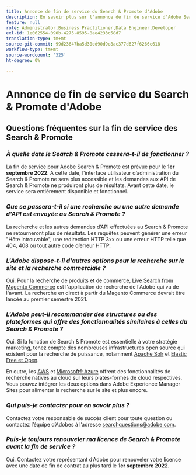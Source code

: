 ```yaml
---
title: Annonce de fin de service du Search & Promote d'Adobe
description: En savoir plus sur l'annonce de fin de service d'Adobe Search & Promote.
feature: null
role: Administrator,Business Practitioner,Data Engineer,Developer
exl-id: 1e062554-090b-4275-8595-8ae4233c58d7
translation-type: tm+mt
source-git-commit: 99d23647ba5d30ed90d9e8ac377d627f6266c618
workflow-type: tm+mt
source-wordcount: '325'
ht-degree: 0%

---
```


# Annonce de fin de service du Search &amp; Promote d&#39;Adobe

## Questions fréquentes sur la fin de service des Search &amp; Promote

### **_À quelle date le Search &amp; Promote cessera-t-il de fonctionner ?_**

La fin de service pour Adobe Search &amp; Promote est prévue pour le **1er septembre 2022**. A cette date, l’interface utilisateur d’administration du Search &amp; Promote ne sera plus accessible et les demandes aux API de Search &amp; Promote ne produiront plus de résultats. Avant cette date, le service sera entièrement disponible et fonctionnel.

### **_Que se passera-t-il si une recherche ou une autre demande d&#39;API est envoyée au Search &amp; Promote ?_**

La recherche et les autres demandes d’API effectuées au Search &amp; Promote ne retourneront plus de résultats. Les requêtes peuvent générer une erreur &quot;Hôte introuvable&quot;, une redirection HTTP 3xx ou une erreur HTTP telle que 404, 408 ou tout autre code d’erreur HTTP.

### **_L&#39;Adobe dispose-t-il d&#39;autres options pour la recherche sur le site et la recherche commerciale ?_**

Oui. Pour la recherche de produits et de commerce, [Live Search from Magento Commerce](https://blog.adobe.com/en/publish/2020/11/23/new-ai-capabilities-for-magento-commerce-improve-retail.html) est l&#39;application de recherche de l&#39;Adobe qui va de l&#39;avant. La recherche en direct à partir du Magento Commerce devrait être lancée au premier semestre 2021.

### **_L&#39;Adobe peut-il recommander des structures ou des plateformes qui offre des fonctionnalités similaires à celles du Search &amp; Promote ?_**

Oui. Si la fonction de Search &amp; Promote est essentielle à votre stratégie marketing, tenez compte des nombreuses infrastructures open source qui existent pour la recherche de puissance, notamment [Apache Solr](https://solr.apache.org/) et [Elastic Free et Open](https://www.elastic.co/about/free-and-open).

En outre, les [AWS](https://aws.amazon.com/cloudsearch/) et [Microsoft® Azure](https://azure.microsoft.com/en-us/services/search/) offrent des fonctionnalités de recherche natives au cloud sur leurs plates-formes de cloud respectives. Vous pouvez intégrer les deux options dans Adobe Experience Manager Sites pour alimenter la recherche sur le site et plus encore.

### **_Qui puis-je contacter pour en savoir plus ?_**

Contactez votre responsable de succès client pour toute question ou contactez l’équipe d’Adobes à l’adresse [searchquestions@adobe.com](mailto:searchquestions@adobe.com).

### **_Puis-je toujours renouveler ma licence de Search &amp; Promote avant la fin de service ?_**

Oui. Contactez votre représentant d’Adobe pour renouveler votre licence avec une date de fin de contrat au plus tard le **1er septembre 2022**.
